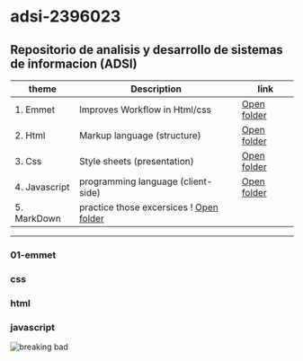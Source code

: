 # adsi-2396023
Repositorio de analisis y desarrollo de sistemas de informacion (ADSI)
---

| theme           | Description                       | link 
| --- | --- | --- |
|1. Emmet         | Improves Workflow in Html/css     |  [Open folder](01-emmet/)      |
|2. Html          | Markup language (structure)       |  [Open folder](02-HTML/)       |
|3. Css           |Style sheets (presentation)        |  [Open folder](03-CSS/)        |
|4. Javascript    |programming language (client-side) |  [Open folder](04-Javascript/) |
|5. MarkDown      |practice those excersices          !  [Open folder](https://github.com/JhostinR/adsi-2396023/blob/2fcbe2d0673daee65c15146597ca49d566e6629a/Basics-MarkDown.md)|

---

### 01-emmet
### css
### html
### javascript

![breaking bad](https://i0.wp.com/hipertextual.com/wp-content/uploads/2013/10/breaking-bad-final.jpg?fit=1200%2C675&ssl=1)

